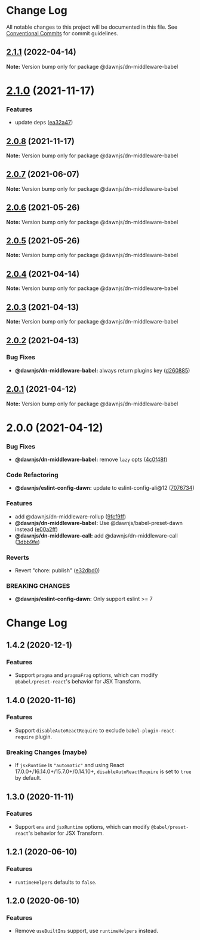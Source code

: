 # Change Log

All notable changes to this project will be documented in this file.
See [Conventional Commits](https://conventionalcommits.org) for commit guidelines.

## [2.1.1](https://github.com/alibaba/dawn/compare/@dawnjs/dn-middleware-babel@2.1.0...@dawnjs/dn-middleware-babel@2.1.1) (2022-04-14)

**Note:** Version bump only for package @dawnjs/dn-middleware-babel

# [2.1.0](https://github.com/alibaba/dawn/compare/@dawnjs/dn-middleware-babel@2.0.8...@dawnjs/dn-middleware-babel@2.1.0) (2021-11-17)

### Features

- update deps ([ea32a47](https://github.com/alibaba/dawn/commit/ea32a479e8e337f04c1acd69684ff0ddd1f5cf2e))

## [2.0.8](https://github.com/alibaba/dawn/compare/@dawnjs/dn-middleware-babel@2.0.7...@dawnjs/dn-middleware-babel@2.0.8) (2021-11-17)

**Note:** Version bump only for package @dawnjs/dn-middleware-babel

## [2.0.7](https://github.com/alibaba/dawn/compare/@dawnjs/dn-middleware-babel@2.0.6...@dawnjs/dn-middleware-babel@2.0.7) (2021-06-07)

**Note:** Version bump only for package @dawnjs/dn-middleware-babel

## [2.0.6](https://github.com/alibaba/dawn/compare/@dawnjs/dn-middleware-babel@2.0.5...@dawnjs/dn-middleware-babel@2.0.6) (2021-05-26)

**Note:** Version bump only for package @dawnjs/dn-middleware-babel

## [2.0.5](https://github.com/alibaba/dawn/compare/@dawnjs/dn-middleware-babel@2.0.4...@dawnjs/dn-middleware-babel@2.0.5) (2021-05-26)

**Note:** Version bump only for package @dawnjs/dn-middleware-babel

## [2.0.4](https://github.com/alibaba/dawn/compare/@dawnjs/dn-middleware-babel@2.0.3...@dawnjs/dn-middleware-babel@2.0.4) (2021-04-14)

**Note:** Version bump only for package @dawnjs/dn-middleware-babel

## [2.0.3](https://github.com/alibaba/dawn/compare/@dawnjs/dn-middleware-babel@2.0.2...@dawnjs/dn-middleware-babel@2.0.3) (2021-04-13)

**Note:** Version bump only for package @dawnjs/dn-middleware-babel

## [2.0.2](https://github.com/alibaba/dawn/compare/@dawnjs/dn-middleware-babel@2.0.1...@dawnjs/dn-middleware-babel@2.0.2) (2021-04-13)

### Bug Fixes

- **@dawnjs/dn-middleware-babel:** always return plugins key ([d260885](https://github.com/alibaba/dawn/commit/d2608856e1298dacc5791cd95131da6bba6268fb))

## [2.0.1](https://github.com/alibaba/dawn/compare/@dawnjs/dn-middleware-babel@2.0.0...@dawnjs/dn-middleware-babel@2.0.1) (2021-04-12)

**Note:** Version bump only for package @dawnjs/dn-middleware-babel

# 2.0.0 (2021-04-12)

### Bug Fixes

- **@dawnjs/dn-middleware-babel:** remove `lazy` opts ([4c0f48f](https://github.com/alibaba/dawn/commit/4c0f48f8643ca9c5f1d6b38e2e1aebe089986ea6))

### Code Refactoring

- **@dawnjs/eslint-config-dawn:** update to eslint-config-ali@12 ([7076734](https://github.com/alibaba/dawn/commit/707673406cf6987d21cb91d9a4abccf3e7e3bccd))

### Features

- add @dawnjs/dn-middleware-rollup ([9fcf9ff](https://github.com/alibaba/dawn/commit/9fcf9ffa269a8c1fe5c8744ab92e693f30fd98f2))
- **@dawnjs/dn-middleware-babel:** Use @dawnjs/babel-preset-dawn instead ([e00a2ff](https://github.com/alibaba/dawn/commit/e00a2ff76e3d4b7bad4ddbc740d3c2adb42da6bc))
- **@dawnjs/dn-middleware-call:** add @dawnjs/dn-middleware-call ([3dbb9fe](https://github.com/alibaba/dawn/commit/3dbb9fe8fbadb0e9b318c24e3c59510eeef3ca25))

### Reverts

- Revert "chore: publish" ([e32dbd0](https://github.com/alibaba/dawn/commit/e32dbd0d9aa3f3b76e6e707504840c1b7e8c0705))

### BREAKING CHANGES

- **@dawnjs/eslint-config-dawn:** Only support eslint >= 7

# Change Log

## 1.4.2 (2020-12-1)

### Features

- Support `pragma` and `pragmaFrag` options, which can modify `@babel/preset-react`'s behavior for JSX Transform.

## 1.4.0 (2020-11-16)

### Features

- Support `disableAutoReactRequire` to exclude `babel-plugin-react-require` plugin.

### Breaking Changes (maybe)

- If `jsxRuntime` is `"automatic"` and using React 17.0.0+/16.14.0+/15.7.0+/0.14.10+, `disableAutoReactRequire` is set to `true` by default.

## 1.3.0 (2020-11-11)

### Features

- Support `env` and `jsxRuntime` options, which can modify `@babel/preset-react`'s behavior for JSX Transform.

## 1.2.1 (2020-06-10)

### Features

- `runtimeHelpers` defaults to `false`.

## 1.2.0 (2020-06-10)

### Features

- Remove `useBuiltIns` support, use `runtimeHelpers` instead.
